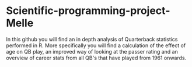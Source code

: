 # Scientific-programming-project-Melle

In this github you will find an in depth analysis of Quarterback statistics performed in R. More specifically you will find a calculation
of the effect of age on QB play, an improved way of looking at the passer rating and an overview of career stats from all QB's that have 
played from 1961 onwards.
